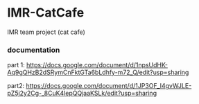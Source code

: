 # IMR-CatCafe

IMR team project (cat cafe)

### documentation 
part 1: https://docs.google.com/document/d/1npsUdHK-Aq9gQHzB2dSRymCnFktGTa6bLdhfy-m72_Q/edit?usp=sharing

part2: https://docs.google.com/document/d/1JP3OF_I4gvWJLE-pZ5j2y2Cg-_8CuK4lepQQjaaKSLk/edit?usp=sharing
